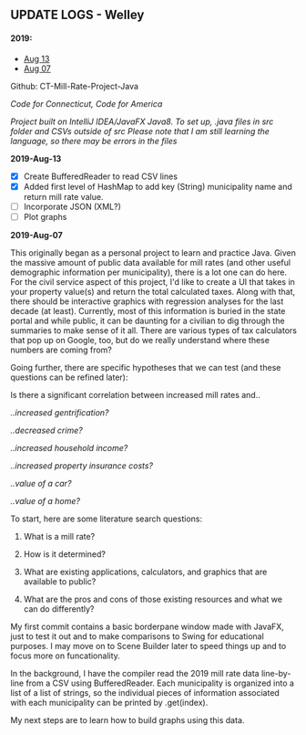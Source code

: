 ## UPDATE LOGS - Welley

#### 2019:

* [Aug 13](#august13) <br>
* [Aug 07](#august07)

Github: CT-Mill-Rate-Project-Java

*Code for Connecticut, Code for America*

*Project built on IntelliJ IDEA/JavaFX Java8. To set up, .java files in src folder and CSVs outside of src*
*Please note that I am still learning the language, so there may be errors in the files*

<b><a name="august13">2019-Aug-13</a></b>

- [x] Create BufferedReader to read CSV lines
- [x] Added first level of HashMap to add key (String) municipality name and return mill rate value.
- [ ] Incorporate JSON (XML?)
- [ ] Plot graphs

<b><a name="august07">2019-Aug-07</a></b>

This originally began as a personal project to learn and practice Java. Given the massive amount of public data available for mill rates (and other useful demographic information per municipality), there is a lot one can do here. For the civil service aspect of this project, I'd like to create a UI that takes in your property value(s) and return the total calculated taxes. Along with that, there should be interactive graphics with regression analyses for the last decade (at least). Currently, most of this information is buried in the state portal and while public, it can be daunting for a civilian to dig through the summaries to make sense of it all. There are various types of tax calculators that pop up on Google, too, but do we really understand where these numbers are coming from?

Going further, there are specific hypotheses that we can test (and these questions can be refined later):

Is there a significant correlation between increased mill rates and..

*..increased gentrification?*

*..decreased crime?*

*..increased household income?*

*..increased property insurance costs?*

*..value of a car?*

*..value of a home?*


To start, here are some literature search questions:

1. What is a mill rate?

2. How is it determined?

3. What are existing applications, calculators, and graphics that are available to public?

4. What are the pros and cons of those existing resources and what we can do differently?

My first commit contains a basic borderpane window made with JavaFX, just to test it out and to make comparisons to Swing for educational purposes. I may move on to Scene Builder later to speed things up and to focus more on funcationality. 

In the background, I have the compiler read the 2019 mill rate data line-by-line from a CSV using BufferedReader. Each municipality is organized into a list of a list of strings, so the individual pieces of information associated with each municipality can be printed by .get(index). 

My next steps are to learn how to build graphs using this data.
